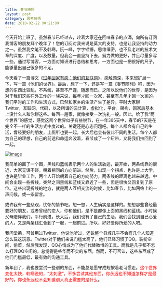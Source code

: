```yaml
---
title: 春节随想
layout: post
category: 思考感悟
date: 2010-02-22 00:21:00
---
```


今天开始上班了。虽然春节已经过去，趁着大家还在回味春节的点滴，向所有订阅我博客的朋友拜个晚年了！您的订阅对我来说是莫大的支持，也是让我坚持的动力之一。虽然我文笔不及韩寒，阮一峰，字字铿锵，思维缜密，也不及老赵的技术文章的深度、广度，以及数量，但我会一直坚持下去，努力做的更好，并且尽量多写一些。通过写博客，一方面对知识进行总结和思考，一方面也是一把很好的尺子，能够量出自己很多的不足。

今天看了一篇博文《[过年回家有感：他们的互联网](http://www.jaylee.cn/their-internet/)》，感触颇深，本来想扩展一下，写一篇《他们的世界》。最后，想了一下，还是写一篇《春节随想》吧，因为想的东西比较乱，不系统，甚至不严谨，随想而已。之所以说他们的世界，是因为对于我们这些在外工作的一族来说，每年才回一次家，甚至有几年才回一次家的。我们平时的工作和生活方式，已然和家乡的生活产生了差异。平时大家聊Twitter，互联网，代码，以及所谓的云计算，虚拟化，平台，架构，回家后基本上没什么人和你聊这些。每回一趟家，就像接受一次洗礼一般。因此，给了我&#8220;两个世界&#8221;的感觉，感觉这两个世界似乎有些脱节，在一年365天中，春节的7天是在完全不一样的生活方式中度过的。关键还是心态问题吧。每个人都会有自己的生活，曾经要好的朋友，上厕所也要一起，长大后也会有彼此不同的生活，每个人都为自己的理想，自己的前途和命运奔波着，春节成了一个纽带，又将我们拉回到了一起。
  
[![image](http://images.cnblogs.com/cnblogs_com/coderzh/WindowsLiveWriter/71263d5128ec_14A97/image_thumb.png "image")](http://images.cnblogs.com/cnblogs_com/coderzh/WindowsLiveWriter/71263d5128ec_14A97/image_2.png) 

我简单的画了一个图，黑线和蓝线表示两个人的生活轨迹，最开始，两条线靠的很近，大家无话不谈，朝着相同的方向前进。然后，出现一个拐点，也许是上大学，也许是毕业工作，两个人开始朝着自己的方向努力，两条线的距离也越来越远。中间会出现一些折线，突然之间黑线和蓝线又靠近了一些，但是很快又回复到了原位。这些出现折线的地方，就是两人互相交流的时候，比如春节，比如网络上的一声问候，或一条留言。

或许我有一些悲观，忧郁的情节吧。想一想，人生确实是这样的。想想那些曾经最要好的朋友，或者曾经的恋人，你和他们，是不是都像上面的黑线和蓝线。小时候父母陪伴我们，平行前进，长大后，我们也有了自己的生活，我们会找到自己心爱的人，又是两条线汇合到了一起，一起前进。所以，好好爱你所爱的人吧。

我问堂弟，可曾用过Twitter，他说他听过，还说整个县城几乎不会有几个人知道怎么玩这玩意。Twitter对于他们来说门槛太高了，他们已经习惯了QQ，装扮空间，偷菜，然后我发现，QQ心情成为了他们代替微博的工具。而我是几乎都不怎么打理QQ空间的，总觉得是些华而不实的东西。然而，不可否认，这些东西成了他们门槛最低，最有效的沟通工具。

新年到了，我也要尝试一些别的东西，不能总是墨守成规按着老习惯走。<span style="color: red; ">这个世界变化太快，韩寒说的，&#8220;太刺激&#8221;，不多尝试其他东西，你永远也不知道怎样才是最好的，你也永远也不会知道别人真正需要的是什么</span>。 
